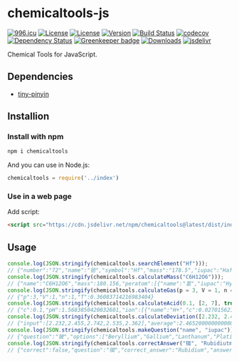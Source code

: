 # chemicaltools-js

[![996.icu](https://img.shields.io/badge/link-996.icu-red.svg)](https://996.icu)
[![License](https://img.shields.io/badge/License-MIT-blue.svg)](https://github.com/njzjz/chemicaltools-js/blob/master/LICENSE.MIT)
[![License](https://img.shields.io/badge/License-Anti%20996-blue.svg)](https://github.com/njzjz/chemicaltools-js/blob/master/LICENSE.996ICU)
[![Version](https://img.shields.io/npm/v/chemicaltools.svg)](https://npmjs.com/package/chemicaltools)
[![Build Status](https://travis-ci.com/njzjz/chemicaltools-js.png?branch=master)](https://travis-ci.com/njzjz/chemicaltools-js)
[![codecov](https://codecov.io/gh/njzjz/chemicaltools-js/branch/master/graph/badge.svg)](https://codecov.io/gh/njzjz/chemicaltools-js)
[![Dependency Status](https://david-dm.org/njzjz/chemicaltools-js.svg)](https://david-dm.org/njzjz/chemicaltools-js)
[![Greenkeeper badge](https://badges.greenkeeper.io/njzjz/chemicaltools-js.svg)](https://greenkeeper.io/)
[![Downloads](https://img.shields.io/npm/dm/chemicaltools.svg)](https://npmjs.com/package/chemicaltools)
[![jsdelivr](https://data.jsdelivr.com/v1/package/npm/chemicaltools/badge?style=rounded)](https://www.jsdelivr.com/package/npm/chemicaltools)

Chemical Tools for JavaScript.

## Dependencies

* [tiny-pinyin](https://github.com/creeperyang/pinyin)

## Installion

### Install with npm

```sh
npm i chemicaltools
```

And you can use in Node.js:

```js
chemicaltools = require('../index')
```

### Use in a web page

Add script:

```html
<script src="https://cdn.jsdelivr.net/npm/chemicaltools@latest/dist/index.js"></script>
```

## Usage

```js
console.log(JSON.stringify(chemicaltools.searchElement("Hf")));
// {"number":"72","name":"铪","symbol":"Hf","mass":"178.5","iupac":"Hafnium","origin":"Hafnia, the New Latin name for Copenhagen","pinyin":"ha","url":"https://i.loli.net/2018/03/31/5abf7a90c8da6.png"}
console.log(JSON.stringify(chemicaltools.calculateMass("C6H12O6")));
// {"name":"C6H12O6","mass":180.156,"peratom":[{"name":"氢","iupac":"Hydrogen","symbol":"H","atomnumber":12,"mass":"1.008","massper":6.714181043095984},{"name":"碳","iupac":"Carbon","symbol":"C","atomnumber":6,"mass":"12.01","massper":39.99866782122161},{"name":"氧","iupac":"Oxygen","symbol":"O","atomnumber":6,"mass":"16","massper":53.28715113568241}]}
console.log(JSON.stringify(chemicaltools.calculateGas(p = 3, V = 1, n = 1)));
// {"p":3,"V":1,"n":1,"T":0.36083714216983404}
console.log(JSON.stringify(chemicaltools.calculateAcid(0.1, [2, 7], true)));
// {"c":0.1,"pH":1.5683850420032601,"ion":[{"name":"H+","c":0.027015621187203295},{"name":"H2A","c":0.07298430582855843},{"name":"HA-","c":0.027015594171541573},{"name":"A2-","c":9.999989999984995e-8}]}
console.log(JSON.stringify(chemicaltools.calculateDeviation([2.232, 2.455, 2.742, 2.535, 2.362])));
// {"input":[2.232,2.455,2.742,2.535,2.362],"average":2.4652000000000003,"average_deviation":0.13864,"relative_average_deviation":0.05623884471848126,"standard_deviation":0.05160000000000009,"relative_standard_deviation":0.3721869590305834}
console.log(JSON.stringify(chemicaltools.makeQuestion("name", "iupac")));
// {"question":"铍","options":["Beryllium","Gallium","Lanthanum","Platinum"]}
console.log(JSON.stringify(chemicaltools.correctAnswer("铷", "Rubidiutm", "name", "iupac")));
// {"correct":false,"question":"铷","correct_answer":"Rubidium","answer":"Rubidiutm"}
```
